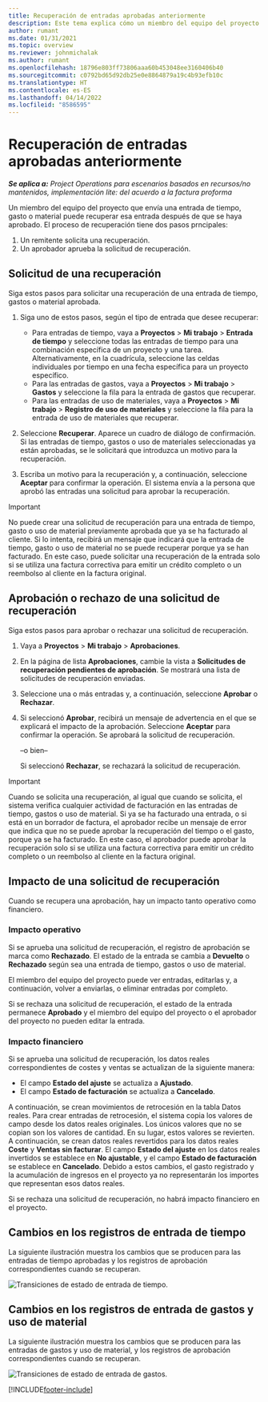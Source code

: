 ```yaml
---
title: Recuperación de entradas aprobadas anteriormente
description: Este tema explica cómo un miembro del equipo del proyecto puede solicitar la recuperación de registros de tiempo, gastos y uso de materiales previamente enviados y aprobados, y cómo un gerente de proyecto puede aprobar o rechazar solicitudes de recuperación.
author: rumant
ms.date: 01/31/2021
ms.topic: overview
ms.reviewer: johnmichalak
ms.author: rumant
ms.openlocfilehash: 18796e803ff73806aaa60b453048ee3160406b40
ms.sourcegitcommit: c0792bd65d92db25e0e8864879a19c4b93efb10c
ms.translationtype: HT
ms.contentlocale: es-ES
ms.lasthandoff: 04/14/2022
ms.locfileid: "8586595"
---
```

# <a name="recall-previously-approved-entries"></a>Recuperación de entradas aprobadas anteriormente

_**Se aplica a:** Project Operations para escenarios basados en recursos/no mantenidos, implementación lite: del acuerdo a la factura proforma_

Un miembro del equipo del proyecto que envía una entrada de tiempo, gasto o material puede recuperar esa entrada después de que se haya aprobado. El proceso de recuperación tiene dos pasos prncipales:

1. Un remitente solicita una recuperación.
2. Un aprobador aprueba la solicitud de recuperación.

## <a name="request-a-recall"></a>Solicitud de una recuperación

Siga estos pasos para solicitar una recuperación de una entrada de tiempo, gastos o material aprobada.

1. Siga uno de estos pasos, según el tipo de entrada que desee recuperar:

    - Para entradas de tiempo, vaya a **Proyectos** \> **Mi trabajo** \> **Entrada de tiempo** y seleccione todas las entradas de tiempo para una combinación específica de un proyecto y una tarea. Alternativamente, en la cuadrícula, seleccione las celdas individuales por tiempo en una fecha específica para un proyecto específico.
    - Para las entradas de gastos, vaya a **Proyectos** \> **Mi trabajo** \> **Gastos** y seleccione la fila para la entrada de gastos que recuperar.
    - Para las entradas de uso de materiales, vaya a **Proyectos** \> **Mi trabajo** \> **Registro de uso de materiales** y seleccione la fila para la entrada de uso de materiales que recuperar.

2. Seleccione **Recuperar**. Aparece un cuadro de diálogo de confirmación. Si las entradas de tiempo, gastos o uso de materiales seleccionadas ya están aprobadas, se le solicitará que introduzca un motivo para la recuperación.
3. Escriba un motivo para la recuperación y, a continuación, seleccione **Aceptar** para confirmar la operación. El sistema envía a la persona que aprobó las entradas una solicitud para aprobar la recuperación.

> [!IMPORTANT]
> No puede crear una solicitud de recuperación para una entrada de tiempo, gasto o uso de material previamente aprobada que ya se ha facturado al cliente. Si lo intenta, recibirá un mensaje que indicará que la entrada de tiempo, gasto o uso de material no se puede recuperar porque ya se han facturado. En este caso, puede solicitar una recuperación de la entrada solo si se utiliza una factura correctiva para emitir un crédito completo o un reembolso al cliente en la factura original.

## <a name="approve-or-reject-a-recall-request"></a>Aprobación o rechazo de una solicitud de recuperación

Siga estos pasos para aprobar o rechazar una solicitud de recuperación.

1. Vaya a **Proyectos** \> **Mi trabajo** \> **Aprobaciones**.
2. En la página de lista **Aprobaciones**, cambie la vista a **Solicitudes de recuperación pendientes de aprobación**. Se mostrará una lista de solicitudes de recuperación enviadas.
3. Seleccione una o más entradas y, a continuación, seleccione **Aprobar** o **Rechazar**.
4. Si seleccionó **Aprobar**, recibirá un mensaje de advertencia en el que se explicará el impacto de la aprobación. Seleccione **Aceptar** para confirmar la operación. Se aprobará la solicitud de recuperación.

    –o bien–

    Si seleccionó **Rechazar**, se rechazará la solicitud de recuperación.

> [!IMPORTANT]
> Cuando se solicita una recuperación, al igual que cuando se solicita, el sistema verifica cualquier actividad de facturación en las entradas de tiempo, gastos o uso de material. Si ya se ha facturado una entrada, o si está en un borrador de factura, el aprobador recibe un mensaje de error que indica que no se puede aprobar la recuperación del tiempo o el gasto, porque ya se ha facturado. En este caso, el aprobador puede aprobar la recuperación solo si se utiliza una factura correctiva para emitir un crédito completo o un reembolso al cliente en la factura original.

## <a name="impact-of-a-recall-request"></a>Impacto de una solicitud de recuperación

Cuando se recupera una aprobación, hay un impacto tanto operativo como financiero.

### <a name="operational-impact"></a>Impacto operativo

Si se aprueba una solicitud de recuperación, el registro de aprobación se marca como **Rechazado**. El estado de la entrada se cambia a **Devuelto** o **Rechazado** según sea una entrada de tiempo, gastos o uso de material.

El miembro del equipo del proyecto puede ver entradas, editarlas y, a continuación, volver a enviarlas, o eliminar entradas por completo.

Si se rechaza una solicitud de recuperación, el estado de la entrada permanece **Aprobado** y el miembro del equipo del proyecto o el aprobador del proyecto no pueden editar la entrada.

### <a name="financial-impact"></a>Impacto financiero

Si se aprueba una solicitud de recuperación, los datos reales correspondientes de costes y ventas se actualizan de la siguiente manera:

- El campo **Estado del ajuste** se actualiza a **Ajustado**.
- El campo **Estado de facturación** se actualiza a **Cancelado**.

A continuación, se crean movimientos de retrocesión en la tabla Datos reales. Para crear entradas de retrocesión, el sistema copia los valores de campo desde los datos reales originales. Los únicos valores que no se copian son los valores de cantidad. En su lugar, estos valores se revierten. A continuación, se crean datos reales revertidos para los datos reales **Coste** y **Ventas sin facturar**. El campo **Estado del ajuste** en los datos reales invertidos se establece en **No ajustable**, y el campo **Estado de facturación** se establece en **Cancelado**. Debido a estos cambios, el gasto registrado y la acumulación de ingresos en el proyecto ya no representarán los importes que representan esos datos reales.

Si se rechaza una solicitud de recuperación, no habrá impacto financiero en el proyecto.

## <a name="changes-to-time-entry-records"></a>Cambios en los registros de entrada de tiempo

La siguiente ilustración muestra los cambios que se producen para las entradas de tiempo aprobadas y los registros de aprobación correspondientes cuando se recuperan.

![Transiciones de estado de entrada de tiempo.](media/TimeEntryStateTransitions.png)

## <a name="changes-to-expense-and-material-usage-entry-records"></a>Cambios en los registros de entrada de gastos y uso de material

La siguiente ilustración muestra los cambios que se producen para las entradas de gastos y uso de material, y los registros de aprobación correspondientes cuando se recuperan.

![Transiciones de estado de entrada de gastos.](media/ExpenseEntryStateTransitions.png)

[!INCLUDE[footer-include](../includes/footer-banner.md)]
